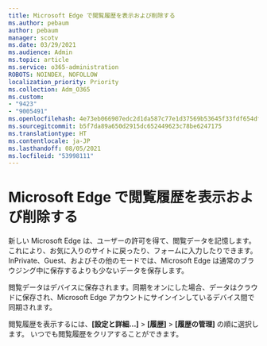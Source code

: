 ```yaml
---
title: Microsoft Edge で閲覧履歴を表示および削除する
ms.author: pebaum
author: pebaum
manager: scotv
ms.date: 03/29/2021
ms.audience: Admin
ms.topic: article
ms.service: o365-administration
ROBOTS: NOINDEX, NOFOLLOW
localization_priority: Priority
ms.collection: Adm_O365
ms.custom:
- "9423"
- "9005491"
ms.openlocfilehash: 4e73eb066907edc2d1da587c77e1d37569b53645f33fdf654dfa930ee3ef7dda
ms.sourcegitcommit: b5f7da89a650d2915dc652449623c78be6247175
ms.translationtype: HT
ms.contentlocale: ja-JP
ms.lasthandoff: 08/05/2021
ms.locfileid: "53998111"
---
```

# <a name="view-and-delete-browsing-history-in-microsoft-edge"></a>Microsoft Edge で閲覧履歴を表示および削除する

新しい Microsoft Edge は、ユーザーの許可を得て、閲覧データを記憶します。これにより、お気に入りのサイトに戻ったり、フォームに入力したりできます。 InPrivate、Guest、およびその他のモードでは、Microsoft Edge は通常のブラウジング中に保存するよりも少ないデータを保存します。

閲覧データはデバイスに保存されます。同期をオンにした場合、データはクラウドに保存され、Microsoft Edge アカウントにサインインしているデバイス間で同期されます。

閲覧履歴を表示するには、**[設定と詳細...]**  > **[履歴]** > **[履歴の管理]** の順に選択します。 いつでも閲覧履歴をクリアすることができます。